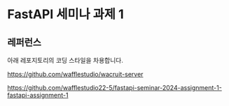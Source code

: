 # FastAPI 세미나 과제 1

## 레퍼런스

아래 레포지토리의 코딩 스타일을 차용합니다.

https://github.com/wafflestudio/wacruit-server

https://github.com/wafflestudio22-5/fastapi-seminar-2024-assignment-1-fastapi-assignment-1
